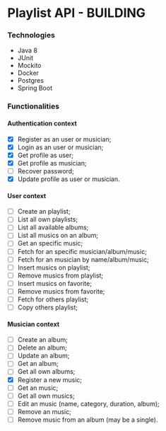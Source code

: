 # Playlist API - BUILDING

### Technologies

- Java 8
- JUnit
- Mockito
- Docker
- Postgres
- Spring Boot

### Functionalities

#### Authentication context

- [x] Register as an user or musician;
- [x] Login as an user or musician;
- [x] Get profile as user;
- [x] Get profile as musician;
- [ ] Recover password;
- [x] Update profile as user or musician.

#### User context

- [ ] Create an playlist;
- [ ] List all own playlists;
- [ ] List all available albums;
- [ ] List all musics on an album;
- [ ] Get an specific music;
- [ ] Fetch for an specific musician/album/music;
- [ ] Fetch for an musician by name/album/music;
- [ ] Insert musics on playlist;
- [ ] Remove musics from playlist;
- [ ] Insert musics on favorite;
- [ ] Remove musics from favorite;
- [ ] Fetch for others playlist;
- [ ] Copy others playlist;

#### Musician context

- [ ] Create an album;
- [ ] Delete an album;
- [ ] Update an album;
- [ ] Get an album;
- [ ] Get all own albums;
- [x] Register a new music;
- [ ] Get an music;
- [ ] Get all own musics;
- [ ] Edit an music (name, category, duration, album);
- [ ] Remove an music;
- [ ] Remove music from an album (may be a single).